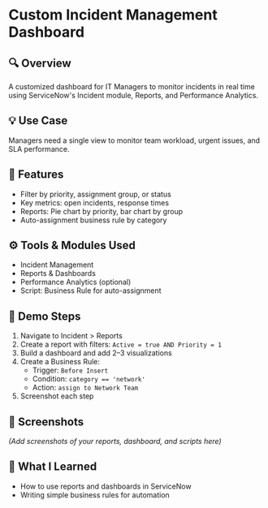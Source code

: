 # Custom Incident Management Dashboard

## 🔍 Overview
A customized dashboard for IT Managers to monitor incidents in real time using ServiceNow's Incident module, Reports, and Performance Analytics.

## 💡 Use Case
Managers need a single view to monitor team workload, urgent issues, and SLA performance.

## 🧰 Features
- Filter by priority, assignment group, or status
- Key metrics: open incidents, response times
- Reports: Pie chart by priority, bar chart by group
- Auto-assignment business rule by category

## ⚙️ Tools & Modules Used
- Incident Management
- Reports & Dashboards
- Performance Analytics (optional)
- Script: Business Rule for auto-assignment

## 🧪 Demo Steps
1. Navigate to Incident > Reports
2. Create a report with filters: `Active = true AND Priority = 1`
3. Build a dashboard and add 2–3 visualizations
4. Create a Business Rule:
   - Trigger: `Before Insert`
   - Condition: `category == 'network'`
   - Action: `assign to Network Team`
5. Screenshot each step

## 📸 Screenshots
_(Add screenshots of your reports, dashboard, and scripts here)_

## 🧠 What I Learned
- How to use reports and dashboards in ServiceNow
- Writing simple business rules for automation
